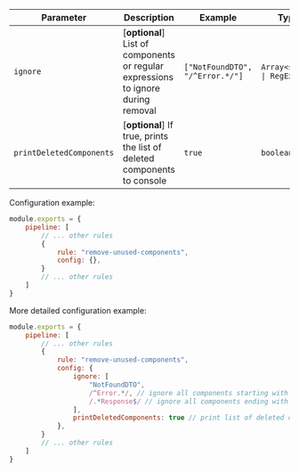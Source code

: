 | Parameter    | Description                          | Example            | Type              | Default |
| -------- |-----------------------------------|-------------------|------------------------|-----------|
| `ignore`  | [**optional**] List of components or regular expressions to ignore during removal | `["NotFoundDTO", "/^Error.*/"]` | `Array<string \| RegExp>` | `[]` |
| `printDeletedComponents` | [**optional**] If true, prints the list of deleted components to console | `true` | `boolean` | `false` |

Configuration example:

```js
module.exports = {
    pipeline: [
        // ... other rules
        {
            rule: "remove-unused-components",
            config: {},
        }
        // ... other rules
    ]
}
```

More detailed configuration example:

```js
module.exports = {
    pipeline: [
        // ... other rules
        {
            rule: "remove-unused-components",
            config: {
                ignore: [
                    "NotFoundDTO",
                    /^Error.*/, // ignore all components starting with Error
                    /.*Response$/ // ignore all components ending with Response
                ],
                printDeletedComponents: true // print list of deleted components to console
            },
        }
        // ... other rules
    ]
} 
```